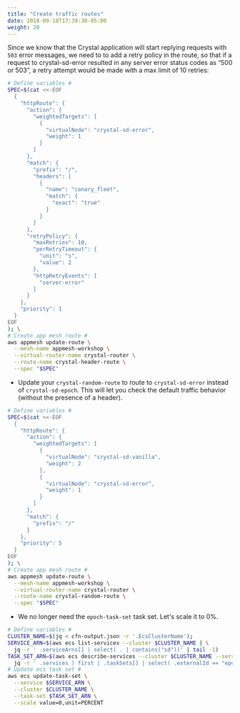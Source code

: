 ```yaml
---
title: "Create traffic routes"
date: 2018-09-18T17:39:30-05:00
weight: 20
---
```


Since we know that the Crystal application will start replying requests with `503` error messages, we need to to add a retry policy in the route, so that if a request to crystal-sd-error resulted in any server error status codes as “500 or 503”, a retry attempt would be made with a max limit of 10 retries:

```bash
# Define variables #
SPEC=$(cat <<-EOF
  {
    "httpRoute": {
      "action": {
        "weightedTargets": [
          {
            "virtualNode": "crystal-sd-error",
            "weight": 1
          }
        ]
      },
      "match": {
        "prefix": "/",
        "headers": [
          {
            "name": "canary_fleet",
            "match": {
              "exact": "true"
            }
          }
        ]
      },
      "retryPolicy": {
        "maxRetries": 10,
        "perRetryTimeout": {
          "unit": "s",
          "value": 2
        },
        "httpRetryEvents": [
          "server-error"
        ]
      }        
    },
    "priority": 1
  }
EOF
); \
# Create app mesh route #
aws appmesh update-route \
  --mesh-name appmesh-workshop \
  --virtual-router-name crystal-router \
  --route-name crystal-header-route \
  --spec "$SPEC"
```

* Update your `crystal-random-route` to route to `crystal-sd-error` instead of `crystal-sd-epoch`. This will let you check the default traffic behavior (without the presence of a header).

```bash
# Define variables #
SPEC=$(cat <<-EOF
  { 
    "httpRoute": {
      "action": { 
        "weightedTargets": [
          {
            "virtualNode": "crystal-sd-vanilla",
            "weight": 2
          },
          {
            "virtualNode": "crystal-sd-error",
            "weight": 1
          }
        ]
      },
      "match": {
        "prefix": "/"
      }
    },
    "priority": 5
  }
EOF
); \
# Create app mesh route #
aws appmesh update-route \
  --mesh-name appmesh-workshop \
  --virtual-router-name crystal-router \
  --route-name crystal-random-route \
  --spec "$SPEC"
```

* We no longer need the `epoch-task-set` task set. Let's scale it to 0%.

```bash
# Define variables #
CLUSTER_NAME=$(jq < cfn-output.json -r '.EcsClusterName');
SERVICE_ARN=$(aws ecs list-services --cluster $CLUSTER_NAME | \
  jq -r ' .serviceArns[] | select( . | contains("sd"))' | tail -1)
TASK_SET_ARN=$(aws ecs describe-services --cluster $CLUSTER_NAME --service $SERVICE_ARN | \
  jq -r ' .services | first | .taskSets[] | select( .externalId == "epoch-task-set") | .taskSetArn')
# Update ecs task set #
aws ecs update-task-set \
  --service $SERVICE_ARN \
  --cluster $CLUSTER_NAME \
  --task-set $TASK_SET_ARN \
  --scale value=0,unit=PERCENT
```